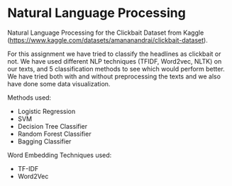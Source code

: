 # Natural Language Processing

Natural Language Processing for the Clickbait Dataset from Kaggle (https://www.kaggle.com/datasets/amananandrai/clickbait-dataset).

For this assignment we have tried to classify the headlines as clickbait or not. We have used different NLP techniques (TFIDF, Word2vec, NLTK)  on our texts, and 5 classification methods to see which would perform better. We have tried both with and without preprocessing the texts and we also have done some data visualization.

Methods used:
- Logistic Regression
- SVM
- Decision Tree Classifier
- Random Forest Classifier
- Bagging Classifier

Word Embedding Techniques used:
- TF-IDF
- Word2Vec





